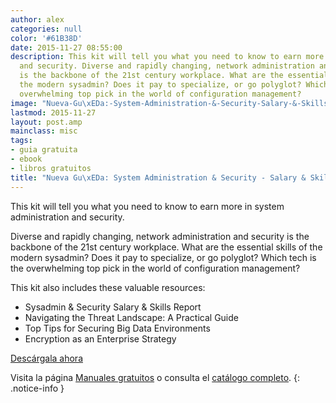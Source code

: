 ```yaml
---
author: alex
categories: null
color: '#61B38D'
date: 2015-11-27 08:55:00
description: This kit will tell you what you need to know to earn more in system administration
  and security. Diverse and rapidly changing, network administration and security
  is the backbone of the 21st century workplace. What are the essential skills of
  the modern sysadmin? Does it pay to specialize, or go polyglot? Which tech is the
  overwhelming top pick in the world of configuration management?
image: "Nueva-Gu\xEDa:-System-Administration-&-Security-Salary-&-Skills-Report.jpg"
lastmod: 2015-11-27
layout: post.amp
mainclass: misc
tags:
- guia gratuita
- ebook
- libros gratuitos
title: "Nueva Gu\xEDa: System Administration & Security - Salary & Skills Report"
---
```


<figure>
<amp-img on="tap:lightbox1" role="button" tabindex="0" layout="responsive" src="/img/Nueva-Guía:-System-Administration-&-Security-Salary-&-Skills-Report.jpg" title="{{ page.title }}" alt="{{ page.title }}" width="1200px" height="630px" />
</figure>

This kit will tell you what you need to know to earn more in system administration and security.

Diverse and rapidly changing, network administration and security is the backbone of the 21st century workplace. What are the essential skills of the modern sysadmin? Does it pay to specialize, or go polyglot? Which tech is the overwhelming top pick in the world of configuration management?

This kit also includes these valuable resources:
<!--more-->

- Sysadmin & Security Salary & Skills Report
- Navigating the Threat Landscape: A Practical Guide
- Top Tips for Securing Big Data Environments
- Encryption as an Enterprise Strategy

<div class="button-post">
<a href="http://elbauldelprogramador.tradepub.com/c/pubRD.mpl?sr=oc&_t=oc:&qf=w_bund84" target="_blank">Descárgala ahora</a>
</div>

Visita la página [Manuales gratuitos][2] o consulta el [catálogo completo][3].
{: .notice-info }

[2]: https://elbauldelprogramador.com/manuales-gratuitos/
[3]: http://elbauldelprogramador.tradepub.com/category/information-technology/1207/ "Catálogo completo de Guías gratuítas "
